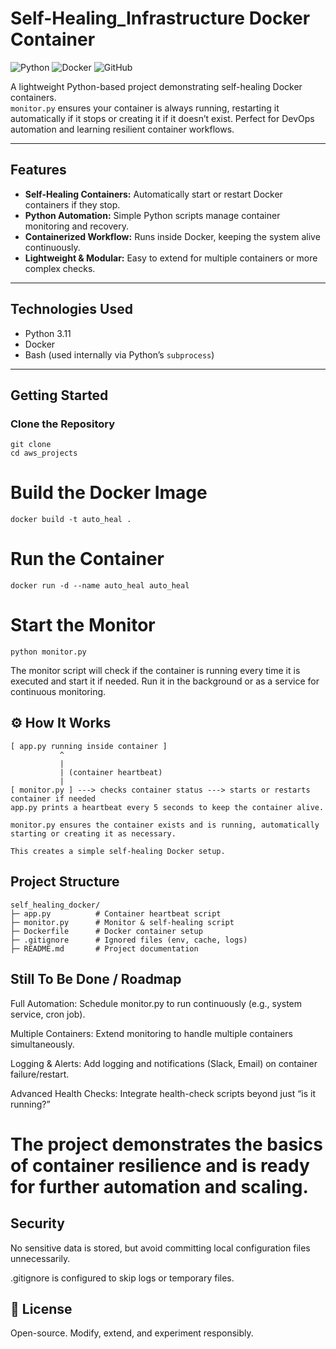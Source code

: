 # Self-Healing_Infrastructure Docker Container

![Python](https://img.shields.io/badge/Python-3.11-blue?logo=python)
![Docker](https://img.shields.io/badge/Docker-Container-blue?logo=docker)
![GitHub](https://img.shields.io/badge/GitHub-Repo-black?logo=github)

A lightweight Python-based project demonstrating self-healing Docker containers.  
`monitor.py` ensures your container is always running, restarting it automatically if it stops or creating it if it doesn’t exist. Perfect for DevOps automation and learning resilient container workflows.

---

## Features

- **Self-Healing Containers:** Automatically start or restart Docker containers if they stop.
- **Python Automation:** Simple Python scripts manage container monitoring and recovery.
- **Containerized Workflow:** Runs inside Docker, keeping the system alive continuously.
- **Lightweight & Modular:** Easy to extend for multiple containers or more complex checks.

---

## Technologies Used

- Python 3.11
- Docker
- Bash (used internally via Python’s `subprocess`)

---

## Getting Started

### Clone the Repository
```
git clone 
cd aws_projects
```
# Build the Docker Image

```
docker build -t auto_heal .
```
# Run the Container
```
docker run -d --name auto_heal auto_heal
```
# Start the Monitor
```
python monitor.py
```
The monitor script will check if the container is running every time it is executed and start it if needed. Run it in the background or as a service for continuous monitoring.

⚙️ How It Works
-
```
[ app.py running inside container ]
           ^
           |
           | (container heartbeat)
           |
[ monitor.py ] ---> checks container status ---> starts or restarts container if needed
app.py prints a heartbeat every 5 seconds to keep the container alive.

monitor.py ensures the container exists and is running, automatically starting or creating it as necessary.

This creates a simple self-healing Docker setup.
```
Project Structure
-
```
self_healing_docker/
├─ app.py          # Container heartbeat script
├─ monitor.py      # Monitor & self-healing script
├─ Dockerfile      # Docker container setup
├─ .gitignore      # Ignored files (env, cache, logs)
├─ README.md       # Project documentation
```

Still To Be Done / Roadmap
-
 Full Automation: Schedule monitor.py to run continuously (e.g., system service, cron job).

 Multiple Containers: Extend monitoring to handle multiple containers simultaneously.

 Logging & Alerts: Add logging and notifications (Slack, Email) on container failure/restart.

 Advanced Health Checks: Integrate health-check scripts beyond just “is it running?”


# The project demonstrates the basics of container resilience and is ready for further automation and scaling.


Security
-
No sensitive data is stored, but avoid committing local configuration files unnecessarily.

.gitignore is configured to skip logs or temporary files.

📖 License
-
Open-source. Modify, extend, and experiment responsibly.

